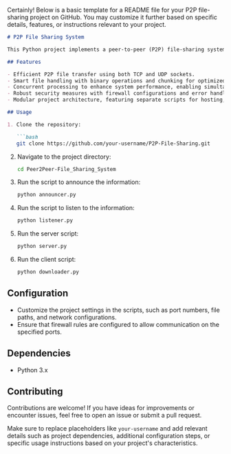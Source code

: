 Certainly! Below is a basic template for a README file for your P2P file-sharing project on GitHub. You may customize it further based on specific details, features, or instructions relevant to your project.

```markdown
# P2P File Sharing System

This Python project implements a peer-to-peer (P2P) file-sharing system using socket programming. The system allows users to host and download files over a local network.

## Features

- Efficient P2P file transfer using both TCP and UDP sockets.
- Smart file handling with binary operations and chunking for optimized large file transfers.
- Concurrent processing to enhance system performance, enabling simultaneous operations for incoming connections and file serving.
- Robust security measures with firewall configurations and error handling for increased reliability.
- Modular project architecture, featuring separate scripts for hosting, downloading, and service announcement for collaborative development.

## Usage

1. Clone the repository:

   ```bash
   git clone https://github.com/your-username/P2P-File-Sharing.git
   ```
2. Navigate to the project directory:

   ```bash
   cd Peer2Peer-File_Sharing_System
   ```
3. Run the script to announce the information:

   ```bash
   python announcer.py
   ```
4. Run the script to listen to the information:

   ```bash
   python listener.py
   ```
5. Run the server script:

   ```bash
   python server.py
   ```

5. Run the client script:

   ```bash
   python downloader.py
   ```

## Configuration

- Customize the project settings in the scripts, such as port numbers, file paths, and network configurations.
- Ensure that firewall rules are configured to allow communication on the specified ports.

## Dependencies

- Python 3.x

## Contributing

Contributions are welcome! If you have ideas for improvements or encounter issues, feel free to open an issue or submit a pull request.


Make sure to replace placeholders like `your-username` and add relevant details such as project dependencies, additional configuration steps, or specific usage instructions based on your project's characteristics.
